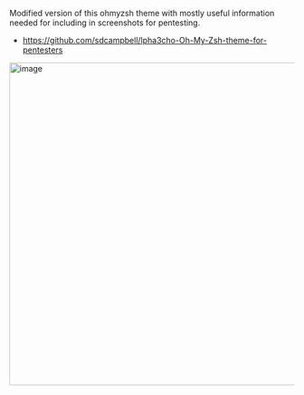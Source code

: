 Modified version of this ohmyzsh theme with mostly useful information needed for including in screenshots for pentesting.
- https://github.com/sdcampbell/lpha3cho-Oh-My-Zsh-theme-for-pentesters

<img width="570" alt="image" src="https://user-images.githubusercontent.com/58894272/207991719-6d07fc38-af1c-4dab-a6d9-c8fedbba482e.png">
